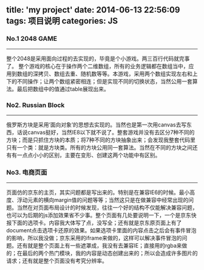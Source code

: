 title: 'my project'
date: 2014-06-13 22:56:09
tags: 项目说明
categories:	JS
---
### No.1 2048 GAME ###
----------


整个2048是采用面向过程的去实现的，毕竟是个小游戏。两三百行代码就完事了。
整个游戏的核心在于操作两个二维数组，所有的业务逻辑都在数组当中，应用到数组的深拷贝、数组去重、随机数等等。本游戏，采用两个数组实现左右和上下的不同操作；让两个数组紧密相连；但是实现不同的切换状态，当然公用一套算法。最后把数组中的值通过table展现出来。

### No2. Russian Block ###
----------
俄罗斯方块是采用‘面向对象’的思想去实现的。当然也是第一次用canvas去写东西，话说canvas挺好，当然IE8以下就不说了。整套游戏并没有去区分7种不同的方块；而是只抓住方块的本质；将7种不同的方块抽象出来；会发现我整套代码里只有一个类：就是方块类。所有的方块公用同一套算法。当然在不同的方块之间还有有一点点小小的区别，主要在变形、创建这两个功能中有区别。

### No3. 电商页面 ###
----------
页面仿的京东的主页，其实问题都是写出来的。特别是在兼容IE6的时候。最小高度、浮动元素的横向margin值的问题等等；当然这只是在做兼容中经常出现的问题。当然在对页面布局设计的时候发现，往往一个好的结构不仅能解决兼容问题，也可以为后期的js添加效果省不少事。整个页面有几处要说明一下，一个是京东快报下面的选项卡。内容我大体写了点，没写全；还有就是京东原页面上有了document点击选项卡还原的效果。如果选项卡里面的内容点击之后会有事件冒泡的影响，所以我没做；京东采用的iframe来做的，这样可以解决事件冒泡的问题。还有就是整个页面上有一些遮罩成，我没有去兼容IE；直接用的rgba来做的；在最后的两个热门模块，我的内容是动态创建出来的；所以会造成许多图片的请求；还有就是整个页面没有考究分辨率。
